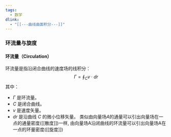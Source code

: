 ```yaml
---
tags:
  - 数学
dlink:
  - "[[---曲线曲面积分---]]"
---
```

### 环流量与旋度
#### 环流量（Circulation）
环流量是指沿闭合曲线的速度场的线积分：
$$
\Gamma = \oint_C v \cdot dr
$$
其中：
- $\Gamma$ 是环流量。
- $C$ 是闭合曲线。
- $v$ 是速度矢量。
- $dr$ 是沿曲线 $C$ 的微小位移矢量。
类似由向量场$A$的通量可以引出向量场在一点的通量密度([[散度]])一样, 由向量场A沿闭曲线的环流量可以引出向量场A在一点的环量密度([[旋度]])